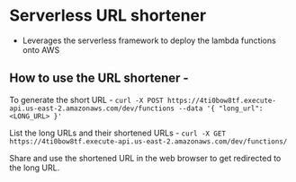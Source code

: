 # Serverless URL shortener


- Leverages the serverless framework to deploy the lambda functions onto AWS

## How to use the URL shortener - 

To generate the short URL - `curl -X POST https://4ti0bow8tf.execute-api.us-east-2.amazonaws.com/dev/functions --data '{ "long_url": <LONG_URL> }'`

List the long URLs and their shortened URLs - `curl -X GET https://4ti0bow8tf.execute-api.us-east-2.amazonaws.com/dev/functions/`

Share and use the shortened URL in the web browser to get redirected to the long URL.
